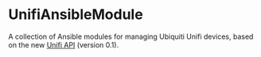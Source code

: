 # UnifiAnsibleModule

A collection of Ansible modules for managing Ubiquiti Unifi devices, based on the new [Unifi API](https://developer.ui.com/unifi-api/) (version 0.1).